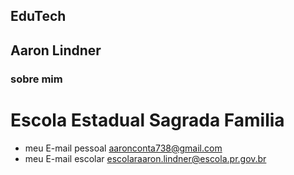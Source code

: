 ## EduTech
## Aaron Lindner

### sobre mim

# Escola Estadual Sagrada Familia
- meu E-mail pessoal aaronconta738@gmail.com
- meu E-mail escolar escolaraaron.lindner@escola.pr.gov.br
